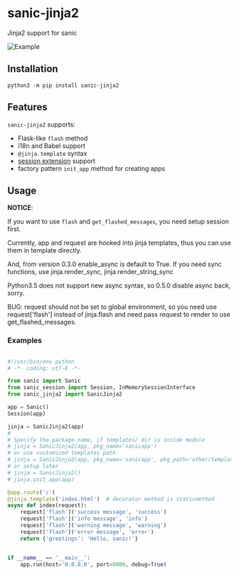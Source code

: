 # sanic-jinja2
Jinja2 support for sanic

![Example](https://github.com/lixxu/sanic-jinja2/blob/master/example/example.png)

## Installation

`python3 -m pip install sanic-jinja2`

## Features

`sanic-jinja2` supports:

- Flask-like `flash` method
- i18n and Babel support
- `@jinja.template` syntax
- [session extension](https://github.com/subyraman/sanic_session) support
- factory pattern `init_app` method for creating apps


## Usage

**NOTICE**:

If you want to use `flash` and `get_flashed_messages`, you need setup session first.

Currently, app and request are hooked into jinja templates, thus you can use them in template directly.

And, from version 0.3.0 enable_async is default to True.
If you need sync functions, use jinja.render_sync, jinja.render_string_sync

Python3.5 does not support new async syntax, so 0.5.0 disable async back, sorry.

BUG: request should not be set to global environment, so you need use request['flash'] instead of jinja.flash and need pass request to render to use get_flashed_messages.

### Examples

```python

#!/usr/bin/env python
# -*- coding: utf-8 -*-

from sanic import Sanic
from sanic_session import Session, InMemorySessionInterface
from sanic_jinja2 import SanicJinja2

app = Sanic()
Session(app)

jinja = SanicJinja2(app)
#
# Specify the package name, if templates/ dir is inside module
# jinja = SanicJinja2(app, pkg_name='sanicapp')
# or use customized templates path
# jinja = SanicJinja2(app, pkg_name='sanicapp', pkg_path='other/templates')
# or setup later
# jinja = SanicJinja2()
# jinja.init_app(app)

@app.route('/')
@jinja.template('index.html')  # decorator method is staticmethod
async def index(request):
    request['flash']('success message', 'success')
    request['flash']('info message', 'info')
    request['flash']('warning message', 'warning')
    request['flash']('error message', 'error')
    return {'greetings': 'Hello, sanic!'}


if __name__ == '__main__':
    app.run(host='0.0.0.0', port=8000, debug=True)
```
